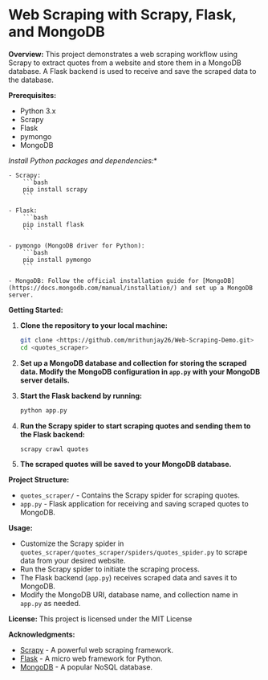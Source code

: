 # Web Scraping with Scrapy, Flask, and MongoDB

**Overview:**
This project demonstrates a web scraping workflow using Scrapy to extract quotes from a website and store them in a MongoDB database. A Flask backend is used to receive and save the scraped data to the database.

**Prerequisites:**
- Python 3.x
- Scrapy
- Flask
- pymongo
- MongoDB

*Install Python packages and dependencies:**

    - Scrapy:
        ```bash
        pip install scrapy
        ```

    - Flask:
        ```bash
        pip install flask
        ```

    - pymongo (MongoDB driver for Python):
        ```bash
        pip install pymongo
        ```

    - MongoDB: Follow the official installation guide for [MongoDB](https://docs.mongodb.com/manual/installation/) and set up a MongoDB server.

**Getting Started:**
1. **Clone the repository to your local machine:**
    ```bash
    git clone <https://github.com/mrithunjay26/Web-Scraping-Demo.git>
    cd <quotes_scraper>
    ```


2. **Set up a MongoDB database and collection for storing the scraped data. Modify the MongoDB configuration in `app.py` with your MongoDB server details.**

3. **Start the Flask backend by running:**
    ```bash
    python app.py
    ```

4. **Run the Scrapy spider to start scraping quotes and sending them to the Flask backend:**
    ```bash
    scrapy crawl quotes
    ```

5. **The scraped quotes will be saved to your MongoDB database.**

**Project Structure:**
- `quotes_scraper/` - Contains the Scrapy spider for scraping quotes.
- `app.py` - Flask application for receiving and saving scraped quotes to MongoDB.

**Usage:**
- Customize the Scrapy spider in `quotes_scraper/quotes_scraper/spiders/quotes_spider.py` to scrape data from your desired website.
- Run the Scrapy spider to initiate the scraping process.
- The Flask backend (`app.py`) receives scraped data and saves it to MongoDB.
- Modify the MongoDB URI, database name, and collection name in `app.py` as needed.

**License:**
This project is licensed under the MIT License 

**Acknowledgments:**
- [Scrapy](https://scrapy.org/) - A powerful web scraping framework.
- [Flask](https://flask.palletsprojects.com/) - A micro web framework for Python.
- [MongoDB](https://www.mongodb.com/) - A popular NoSQL database.
